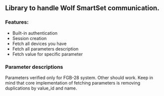 ## Library to handle Wolf SmartSet communication.

### Features:
- Built-in authentication
- Session creation
- Fetch all devices you have
- Fetch all parameters description
- Fetch value for specific parameter

### Parameter descriptions
Parameters verified only for FGB-28 system.
Other should work.
Keep in mind that core implementation of fetching parameters is removing duplications by value_id and name.
